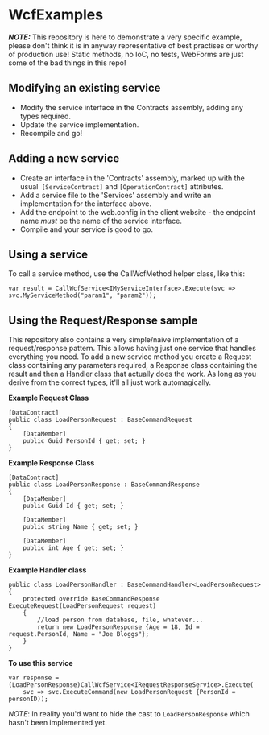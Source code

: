 WcfExamples
===========

_**NOTE:**_ This repository is here to demonstrate a very specific example, please don't think it is in anyway representative of best practises or worthy of production use!  Static methods, no IoC, no tests, WebForms are just some of the bad things in this repo!

Modifying an existing service
----
 - Modify the service interface in the Contracts assembly, adding any types required.
 - Update the service implementation.
 - Recompile and go!

Adding a new service
-------------------

 - Create an interface in the 'Contracts' assembly, marked up with the usual` [ServiceContract]` and `[OperationContract]` attributes.
 - Add a service file to the 'Services' assembly and write an implementation for the interface above.
 - Add the endpoint to the web.config in the client website - the endpoint name *must* be the name of the service interface.
 - Compile and your service is good to go.
 
Using a service
----

To call a service method, use the CallWcfMethod helper class, like this:

    var result = CallWcfService<IMyServiceInterface>.Execute(svc => svc.MyServiceMethod("param1", "param2"));
    
Using the Request/Response sample
----
This repository also contains a very simple/naive implementation of a request/response pattern.  This allows having just one service that handles everything you need.  To add a new service method you create a Request class containing any parameters required, a Response class containing the result and then a Handler class that actually does the work.  As long as you derive from the correct types, it'll all just work automagically.

**Example Request Class**

    [DataContract]
    public class LoadPersonRequest : BaseCommandRequest
    {
        [DataMember]
        public Guid PersonId { get; set; }
    }
    
**Example Response Class**
    
    [DataContract]
    public class LoadPersonResponse : BaseCommandResponse
    {
        [DataMember]
        public Guid Id { get; set; }
        
        [DataMember]
        public string Name { get; set; }
        
        [DataMember]
        public int Age { get; set; }
    }
    
**Example Handler class**
    
    public class LoadPersonHandler : BaseCommandHandler<LoadPersonRequest>
    {
        protected override BaseCommandResponse ExecuteRequest(LoadPersonRequest request)
        {
            //load person from database, file, whatever...
            return new LoadPersonResponse {Age = 18, Id = request.PersonId, Name = "Joe Bloggs"};
        }
    }

**To use this service**

    var response = (LoadPersonResponse)CallWcfService<IRequestResponseService>.Execute(
        svc => svc.ExecuteCommand(new LoadPersonRequest {PersonId = personID));
        
_NOTE_: In reality you'd want to hide the cast to `LoadPersonResponse` which hasn't been implemented yet.


